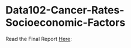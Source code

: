 # Data102-Cancer-Rates-Socioeconomic-Factors

Read the Final Report [Here](https://docs.google.com/document/d/1zcaImiW66tstj_1LH3D89h9qRG9MXuYDX4iJZ0fdO6w/edit?usp=sharing):
